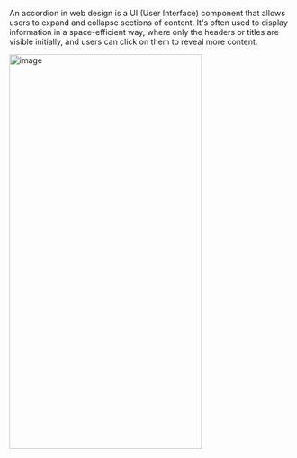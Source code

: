 An accordion in web design is a UI (User Interface) component that allows users to expand and collapse sections of content. It's often used to display information in a space-efficient way, where only the headers or titles are visible initially, and users can click on them to reveal more content.

<img width="342" height="700" alt="image" src="https://github.com/user-attachments/assets/7d47c45f-a95f-4c5d-9240-0f604af0aff2">
